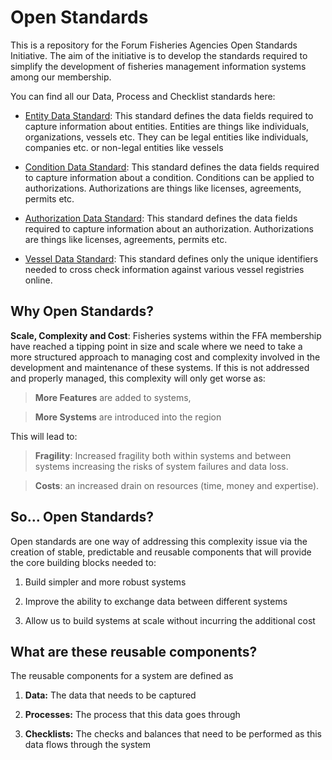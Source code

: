 Open Standards
==============

This is a repository for the Forum Fisheries Agencies Open Standards Initiative.
The aim of the initiative is to develop the standards required to simplify the
development of fisheries management information systems among our membership.

You can find all our Data, Process and Checklist standards here:

-   [Entity Data
    Standard](https://github.com/ffagithub/FFA-Regional-Standards/blob/master/Authorisation%20-%20Draft%20Standards%20-%20Data.md#entity):
    This standard defines the data fields required to capture information about
    entities. Entities are things like individuals, organizations, vessels etc.
    They can be legal entities like individuals, companies etc. or non-legal
    entities like vessels

-   [Condition Data
    Standard](https://github.com/ffagithub/FFA-Regional-Standards/blob/master/Authorisation%20-%20Draft%20Standards%20-%20Data.md#conditions):
    This standard defines the data fields required to capture information about
    a condition. Conditions can be applied to authorizations. Authorizations are
    things like licenses, agreements, permits etc.

-   [Authorization Data
    Standard](https://github.com/ffagithub/FFA-Regional-Standards/blob/master/Authorisation%20-%20Draft%20Standards%20-%20Data.md#authorisation):
    This standard defines the data fields required to capture information about
    an authorization. Authorizations are things like licenses, agreements,
    permits etc.

-   [Vessel Data
    Standard](https://github.com/ffagithub/FFA-Regional-Standards/blob/master/Authorisation%20-%20Draft%20Standards%20-%20Data.md#vessel-identification):
    This standard defines only the unique identifiers needed to cross check
    information against various vessel registries online.

Why Open Standards?
-------------------

**Scale, Complexity and Cost**: Fisheries systems within the FFA membership have
reached a tipping point in size and scale where we need to take a more
structured approach to managing cost and complexity involved in the development
and maintenance of these systems. If this is not addressed and properly managed,
this complexity will only get worse as:

>   **More Features** are added to systems,

>   **More Systems** are introduced into the region

This will lead to:

>   **Fragility**: Increased fragility both within systems and between systems
>   increasing the risks of system failures and data loss.

>   **Costs**: an increased drain on resources (time, money and expertise).

So… Open Standards?
-------------------

Open standards are one way of addressing this complexity issue via the creation
of stable, predictable and reusable components that will provide the core
building blocks needed to:

1.  Build simpler and more robust systems

2.  Improve the ability to exchange data between different systems

3.  Allow us to build systems at scale without incurring the additional cost

What are these reusable components?
-----------------------------------

The reusable components for a system are defined as

1.  **Data:** The data that needs to be captured

2.  **Processes:** The process that this data goes through

3.  **Checklists:** The checks and balances that need to be performed as this
    data flows through the system
